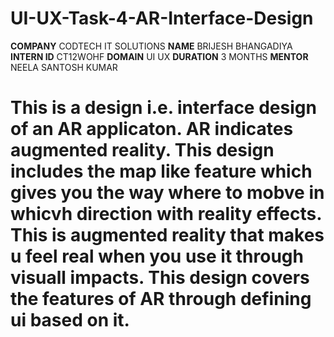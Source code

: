 # UI-UX-Task-4-AR-Interface-Design
**COMPANY** CODTECH IT SOLUTIONS
**NAME** BRIJESH BHANGADIYA
**INTERN ID** CT12WOHF
**DOMAIN** UI UX
**DURATION** 3 MONTHS
**MENTOR** NEELA SANTOSH KUMAR

# This is a design i.e. interface design of an AR applicaton. AR indicates augmented reality. This design includes the map like feature which gives you the way where to mobve in whicvh direction with reality effects. This is augmented reality that makes u feel real when you use it through visuall impacts. This design covers the features of AR through defining ui based on it.
